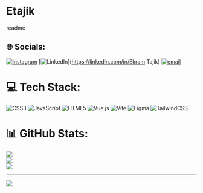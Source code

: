 # Etajik
readme

## 🌐 Socials:
[![Instagram](https://img.shields.io/badge/Instagram-%23E4405F.svg?logo=Instagram&logoColor=white)](https://instagram.com/i._.ekrawm._.2) [![LinkedIn](https://img.shields.io/badge/LinkedIn-%230077B5.svg?logo=linkedin&logoColor=white)](https://linkedin.com/in/Ekram Tajik) [![email](https://img.shields.io/badge/Email-D14836?logo=gmail&logoColor=white)](mailto:ekramtajik77@gmail.com) 

# 💻 Tech Stack:
![CSS3](https://img.shields.io/badge/css3-%231572B6.svg?style=for-the-badge&logo=css3&logoColor=white) ![JavaScript](https://img.shields.io/badge/javascript-%23323330.svg?style=for-the-badge&logo=javascript&logoColor=%23F7DF1E) ![HTML5](https://img.shields.io/badge/html5-%23E34F26.svg?style=for-the-badge&logo=html5&logoColor=white) ![Vue.js](https://img.shields.io/badge/vue.js-%2335495e.svg?style=for-the-badge&logo=vuedotjs&logoColor=%234FC08D) ![Vite](https://img.shields.io/badge/vite-%23646CFF.svg?style=for-the-badge&logo=vite&logoColor=white) ![Figma](https://img.shields.io/badge/figma-%23F24E1E.svg?style=for-the-badge&logo=figma&logoColor=white) ![TailwindCSS](https://img.shields.io/badge/tailwindcss-%2338B2AC.svg?style=for-the-badge&logo=tailwind-css&logoColor=white)
# 📊 GitHub Stats:
![](https://github-readme-stats.vercel.app/api?username=Etajik&theme=dark&hide_border=false&include_all_commits=false&count_private=false)<br/>
![](https://nirzak-streak-stats.vercel.app/?user=Etajik&theme=dark&hide_border=false)<br/>
![](https://github-readme-stats.vercel.app/api/top-langs/?username=Etajik&theme=dark&hide_border=false&include_all_commits=false&count_private=false&layout=compact)

---
[![](https://visitcount.itsvg.in/api?id=Etajik&icon=0&color=0)](https://visitcount.itsvg.in)

<!-- Proudly created with GPRM ( https://gprm.itsvg.in ) -->
